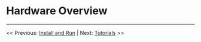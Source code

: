 # Hardware Overview

___

<< Previous: [Install and Run](./2-install-and-run.md) |
Next: [Tutorials](../tutorials/1-tutorial-introduction.md) >>
